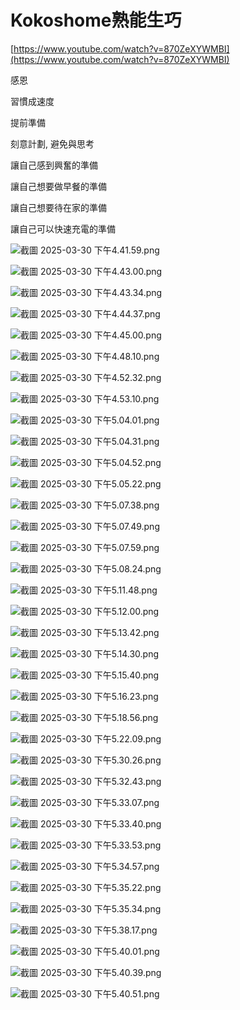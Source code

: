 # Kokoshome熟能生巧

[https://www.youtube.com/watch?v=870ZeXYWMBI](https://www.youtube.com/watch?v=870ZeXYWMBI)

感恩

習慣成速度

提前準備

刻意計劃, 避免與思考

讓自己感到興奮的準備

讓自己想要做早餐的準備

讓自己想要待在家的準備

讓自己可以快速充電的準備

![截圖 2025-03-30 下午4.41.59.png](./Kokoshome熟能生巧-assets/截圖%202025-03-30%20下午4.41.59.png)

![截圖 2025-03-30 下午4.43.00.png](./Kokoshome熟能生巧-assets/截圖%202025-03-30%20下午4.43.00.png)

![截圖 2025-03-30 下午4.43.34.png](./Kokoshome熟能生巧-assets/截圖%202025-03-30%20下午4.43.34.png)

![截圖 2025-03-30 下午4.44.37.png](./Kokoshome熟能生巧-assets/截圖%202025-03-30%20下午4.44.37.png)

![截圖 2025-03-30 下午4.45.00.png](./Kokoshome熟能生巧-assets/截圖%202025-03-30%20下午4.45.00.png)

![截圖 2025-03-30 下午4.48.10.png](./Kokoshome熟能生巧-assets/截圖%202025-03-30%20下午4.48.10.png)

![截圖 2025-03-30 下午4.52.32.png](./Kokoshome熟能生巧-assets/截圖%202025-03-30%20下午4.52.32.png)

![截圖 2025-03-30 下午4.53.10.png](./Kokoshome熟能生巧-assets/截圖%202025-03-30%20下午4.53.10.png)

![截圖 2025-03-30 下午5.04.01.png](./Kokoshome熟能生巧-assets/截圖%202025-03-30%20下午5.04.01.png)

![截圖 2025-03-30 下午5.04.31.png](./Kokoshome熟能生巧-assets/截圖%202025-03-30%20下午5.04.31.png)

![截圖 2025-03-30 下午5.04.52.png](./Kokoshome熟能生巧-assets/截圖%202025-03-30%20下午5.04.52.png)

![截圖 2025-03-30 下午5.05.22.png](./Kokoshome熟能生巧-assets/截圖%202025-03-30%20下午5.05.22.png)

![截圖 2025-03-30 下午5.07.38.png](./Kokoshome熟能生巧-assets/截圖%202025-03-30%20下午5.07.38.png)

![截圖 2025-03-30 下午5.07.49.png](./Kokoshome熟能生巧-assets/截圖%202025-03-30%20下午5.07.49.png)

![截圖 2025-03-30 下午5.07.59.png](./Kokoshome熟能生巧-assets/截圖%202025-03-30%20下午5.07.59.png)

![截圖 2025-03-30 下午5.08.24.png](./Kokoshome熟能生巧-assets/截圖%202025-03-30%20下午5.08.24.png)

![截圖 2025-03-30 下午5.11.48.png](./Kokoshome熟能生巧-assets/截圖%202025-03-30%20下午5.11.48.png)

![截圖 2025-03-30 下午5.12.00.png](./Kokoshome熟能生巧-assets/截圖%202025-03-30%20下午5.12.00.png)

![截圖 2025-03-30 下午5.13.42.png](./Kokoshome熟能生巧-assets/截圖%202025-03-30%20下午5.13.42.png)

![截圖 2025-03-30 下午5.14.30.png](./Kokoshome熟能生巧-assets/截圖%202025-03-30%20下午5.14.30.png)

![截圖 2025-03-30 下午5.15.40.png](./Kokoshome熟能生巧-assets/截圖%202025-03-30%20下午5.15.40.png)

![截圖 2025-03-30 下午5.16.23.png](./Kokoshome熟能生巧-assets/截圖%202025-03-30%20下午5.16.23.png)

![截圖 2025-03-30 下午5.18.56.png](./Kokoshome熟能生巧-assets/截圖%202025-03-30%20下午5.18.56.png)

![截圖 2025-03-30 下午5.22.09.png](./Kokoshome熟能生巧-assets/截圖%202025-03-30%20下午5.22.09.png)

![截圖 2025-03-30 下午5.30.26.png](./Kokoshome熟能生巧-assets/截圖%202025-03-30%20下午5.30.26.png)

![截圖 2025-03-30 下午5.32.43.png](./Kokoshome熟能生巧-assets/截圖%202025-03-30%20下午5.32.43.png)

![截圖 2025-03-30 下午5.33.07.png](./Kokoshome熟能生巧-assets/截圖%202025-03-30%20下午5.33.07.png)

![截圖 2025-03-30 下午5.33.40.png](./Kokoshome熟能生巧-assets/截圖%202025-03-30%20下午5.33.40.png)

![截圖 2025-03-30 下午5.33.53.png](./Kokoshome熟能生巧-assets/截圖%202025-03-30%20下午5.33.53.png)

![截圖 2025-03-30 下午5.34.57.png](./Kokoshome熟能生巧-assets/截圖%202025-03-30%20下午5.34.57.png)

![截圖 2025-03-30 下午5.35.22.png](./Kokoshome熟能生巧-assets/截圖%202025-03-30%20下午5.35.22.png)

![截圖 2025-03-30 下午5.35.34.png](./Kokoshome熟能生巧-assets/截圖%202025-03-30%20下午5.35.34.png)

![截圖 2025-03-30 下午5.38.17.png](./Kokoshome熟能生巧-assets/截圖%202025-03-30%20下午5.38.17.png)

![截圖 2025-03-30 下午5.40.01.png](./Kokoshome熟能生巧-assets/截圖%202025-03-30%20下午5.40.01.png)

![截圖 2025-03-30 下午5.40.39.png](./Kokoshome熟能生巧-assets/截圖%202025-03-30%20下午5.40.39.png)

![截圖 2025-03-30 下午5.40.51.png](./Kokoshome熟能生巧-assets/截圖%202025-03-30%20下午5.40.51.png)


